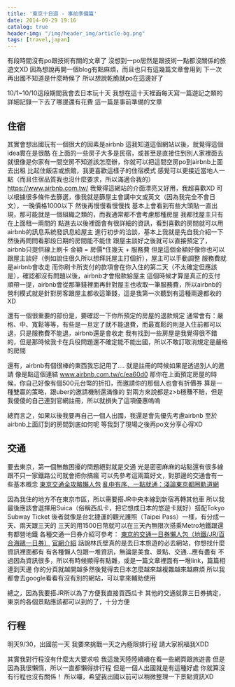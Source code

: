 ```yaml
---
title: '東京十日遊 - 事前準備篇'
date: 2014-09-29 19:16
catalog: true
header-img: "/img/header_img/article-bg.png"
tags: [travel,japan]
---
```

有段時間沒有po跟技術有關的文章了
沒想到一po居然是跟技術一點都沒關係的旅遊文XD
因為想說再開一個blog有點麻煩，而且也只有這幾篇文章會用到
下一次再出國不知道是什麼時候了
所以想說乾脆就po在這邊好了

10/1~10/10這段期間我會去日本玩十天
我想在這十天裡面每天寫一篇遊記之類的
詳細記錄一下去了哪邊還有花費
這一篇是事前準備的文章

## 住宿
其實會想出國玩有一個很大的因素是airbnb
這我知道這個網站以後，就覺得這個idea實在是很酷
在上面的一些房子大多是民宿，或甚至是直接住到別人家裡面去
就很像是你家有一間空房不知道該怎麼辦，你就可以把這間空房po到airbnb上面去出租
比起住飯店或旅館，我更喜歡這樣子的住宿模式
感覺可以更接近當地人一點（而且住宿品質我也沒什麼要求，所以滿適合我的）
https://www.airbnb.com.tw/
我覺得這網站的介面漂亮又好用，我超喜歡XD
可以根據很多條件去篩選，像我就是篩屋主會講中文或英文（因為我完全不會日文），一晚價格1000以下
然後再慢慢看慢慢找
基本上會看到有些大頭貼一直出現，那可能就是一個組織之類的，而我通常都不會考慮那種房屋
我都找屋主只有在上面租一兩間的
點進去以後裡面會有很詳細的資訊，看到喜歡的房間就可以用airbnb的訊息系統發訊息給屋主
進行初步的洽談，基本上我就是先自我介紹一下然後再問問看那段日期的房間能不能住
跟屋主談好之後就可以直接預定了，airbnb只提供線上刷卡
金額 = 房價*住幾天 + 服務費
但是這個金額好像你也可以跟屋主談好（例如說住很久所以想拜託屋主打個折），屋主可以手動調整
服務費就是airbnb會收走
而你刷卡所支付的款項會在你入住的第二天（不太確定但應該是），確認都沒有問題以後，airbnb才會撥款給屋主
這個時候才算是真正的支付
順帶一提，airbnb會從那筆錢裡面再針對屋主也收取一筆服務費，所以airbnb的營利模式就是針對房客跟屋主都收這筆錢，這是我第一次聽到有這種兩邊都收的XD

還有一個很重要的部份是，要確認一下你所預定的房屋的退款規定
通常會有：嚴格、中、寬鬆等等，有些是一旦定了就不能退費，而最寬鬆的則是入住前都可以退，只是服務費不能退，airbnb還是會收走
我有找到一些房屋是我覺得很不錯的，但是那時候我卡在兵役問題還不確定能不能出國，所以不敢訂取消規定是嚴格的房間

還有，airbnb有個很棒的東西我忘記用了....
就是註冊的時候如果是透過別人的邀請
像是點這個連結 www.airbnb.com.tw/c/ea60d0
那你在上面預定房屋的時候，你自己好像有個500元台幣的折扣，而邀請你的那個人也會有折價券
算是一種雙贏的策略，跟uber的邀請機制還滿像的
對兩方來說都是z>b穩賺不賠，但是我傻傻的自己連到官網註冊，所以就損失了這項優惠嗚嗚

總而言之，如果以後我要再自己一個人出國，我還是會先優先考慮airbnb
至於airbnb上面訂到的房間到底如何呢
等我到了現場之後再po文分享心得XD

## 交通
要去東京，第一個無敵困擾的問題絕對就是交通
光是密密麻麻的站點還有很多線跟不只一家鐵路公司就會把你搞瘋
可以先參考這兩篇好文，對那邊的交通會有一些基本概念
[東京交通全攻略懶人包](http://linshibi.com/?p=5)
[亂中有序．一點就通：淺論東京都圈軌道網](http://fabg.pixnet.net/blog/post/31476205-%E4%BA%82%E4%B8%AD%E6%9C%89%E5%BA%8F%EF%BC%8E%E4%B8%80%E9%BB%9E%E5%B0%B1%E9%80%9A%EF%BC%9A%E6%B7%BA%E8%AB%96%E6%9D%B1%E4%BA%AC%E9%83%BD%E5%9C%88%E8%BB%8C%E9%81%93%E7%B6%B2)

因為我住的地方不在東京市區，所以需要搭JR中央本線到新宿再轉其他車
所以我最後應該會選擇用Suica（俗稱西瓜卡，把它想成日本的悠遊卡就好）搭配Tokyo Subway Ticket
後者就像是台北捷運的觀光護照（Taipei Pass）一樣，有分成一天、兩天跟三天的
三天的用1500日幣就可以在三天內無限次搭乘Metro地鐵跟還有都營地鐵
各種交通一日券介紹可參考： [東京的交通一日券懶人包（地鐵/JR/百合海鷗一日券）](http://linshibi.com/?p=1606)
[官網介紹](http://www.tokyometro.jp/tcn/ticket/value/travel/)
話說林氏壁真的是去日本旅遊的必去網站，你想找什麼資訊裡面都有
有各種懶人包跟一堆資訊，無論是美食、景點、交通...應有盡有
不過因為資訊很多，所以有時候顯得有點雜，或是一篇文章裡面有一堆link，篇篇相連到天邊
你的分頁就越開越多然後覺得去日本怎麼越來越複雜越來越麻煩
所以我都會去google看看有沒有別的網站，可以拿來輔助使用

總之，因為我要搭JR所以為了方便我直接買西瓜卡
其他的交通就靠三日券搞定，東京的各個景點應該都可以到的了，十分方便

## 行程
明天9/30，出國前一天
我要來挑戰一天之內極限排行程
請大家祝福我XDD

其實我對行程沒有什麼太大要求啦
我這幾天陸陸續續在看一些網頁跟旅遊書
但是因為我很懶惰，所以一直都懶得排行程
但是一個人出國就是有這種好處
你就算沒有行程也沒有關係！
所以囉，希望我出國以前可以稍微整理一下景點資訊XD



